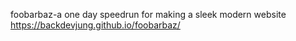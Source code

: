 foobarbaz-a one day speedrun for making a sleek modern website
https://backdevjung.github.io/foobarbaz/
